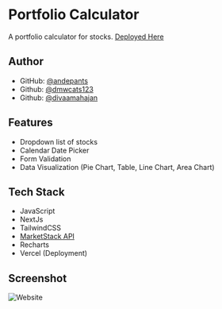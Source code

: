 
# Portfolio Calculator

A portfolio calculator for stocks. [Deployed Here](https://portfolio-calculator-sandy.vercel.app/)


## Author

- GitHub: [@andepants](https://github.com/andepants)
- Github: [@dmwcats123](https://github.com/dmwcats123)
- Github: [@divaamahajan](https://github.com/divaamahajan)

## Features

- Dropdown list of stocks
- Calendar Date Picker
- Form Validation
- Data Visualization (Pie Chart, Table, Line Chart, Area Chart)


## Tech Stack

- JavaScript
- NextJs
- TailwindCSS
- [MarketStack API](https://marketstack.com/documentation)
- Recharts
- Vercel (Deployment)



## Screenshot

![Website](https://github.com/Portfolio-Calculator/portfolio-calculator-v2/assets/59150695/4d8b2068-b729-44ec-a3be-ed2cf374f5a9)


